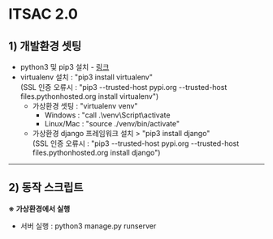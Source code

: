 # ITSAC 2.0

## 1) 개발환경 셋팅
* python3 및 pip3 설치 - [링크](https://www.python.org/)
* virtualenv 설치 : "pip3 install virtualenv" <br/>
 (SSL 인증 오류시 : "pip3 --trusted-host pypi.org --trusted-host files.pythonhosted.org install virtualenv")
  * 가상환경 셋팅 : "virtualenv venv"
    * Windows : "call .\venv\Script\activate
    * Linux/Mac : "source ./venv/bin/activate"
  * 가상환경 django 프레임워크 설치 > "pip3 install django" <br/>
     (SSL 인증 오류시 : "pip3 --trusted-host pypi.org --trusted-host files.pythonhosted.org install django")
    
* * *

## 2) 동작 스크립트
**※ 가상환경에서 실행**
* 서버 실행 : python3 manage.py runserver
